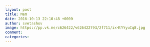 ```yaml
--- 
layout: post 
title: Mem 
date: 2016-10-13 22:10:48 +0000 
author: svetashov 
image: https://pp.vk.me/c626422/v626422793/2f711/ixHtYYyuCq8.jpg
comment: 
categories: 
---
```

